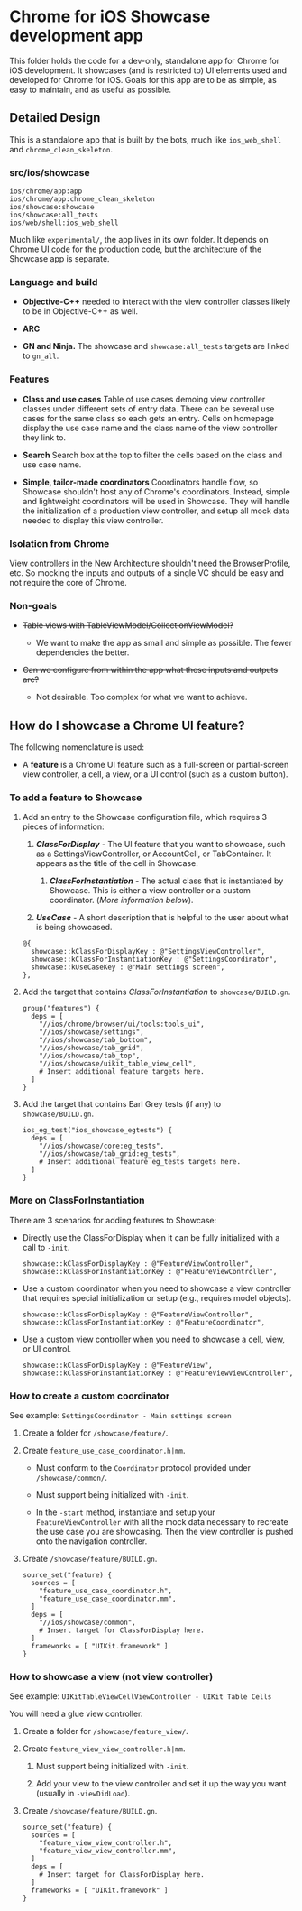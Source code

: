 # Chrome for iOS Showcase development app

This folder holds the code for a dev-only, standalone app for Chrome for iOS
development. It showcases (and is restricted to) UI elements used and developed
for Chrome for iOS.
Goals for this app are to be as simple, as easy to maintain, and as useful as
possible.

## Detailed Design

This is a standalone app that is built by the bots, much like `ios_web_shell`
and `chrome_clean_skeleton`.

### src/ios/showcase

```
ios/chrome/app:app
ios/chrome/app:chrome_clean_skeleton
ios/showcase:showcase
ios/showcase:all_tests
ios/web/shell:ios_web_shell
```

Much like `experimental/`, the app lives in its own folder. It depends on
Chrome UI code for the production code, but the architecture of the Showcase app
is separate.

### Language and build

* **Objective-C++** needed to interact with the view controller classes likely
  to be in Objective-C++ as well.

* **ARC**

* **GN and Ninja.** The showcase and `showcase:all_tests` targets are linked to
  `gn_all`.

### Features

* **Class and use cases**
Table of use cases demoing view controller classes under different sets of entry
data. There can be several use cases for the same class so each gets an entry.
Cells on homepage display the use case name and the class name of the view
controller they link to.

* **Search**
Search box at the top to filter the cells based on the class and use case name.

* **Simple, tailor-made coordinators**
Coordinators handle flow, so Showcase shouldn't host any of Chrome's
coordinators. Instead, simple and lightweight coordinators will be used in
Showcase. They will handle the initialization of a production view controller,
and setup all mock data needed to display this view controller.

### Isolation from Chrome

View controllers in the New Architecture shouldn't need the BrowserProfile, etc.
So mocking the inputs and outputs of a single VC should be easy and not require
the core of Chrome.

### Non-goals

* ~~Table views with TableViewModel/CollectionViewModel?~~
    * We want to make the app as small and simple as possible. The fewer
      dependencies the better.

* ~~Can we configure from within the app what these inputs and outputs are?~~
    * Not desirable. Too complex for what we want to achieve.

## How do I showcase a Chrome UI feature?

The following nomenclature is used:

* A **feature** is a Chrome UI feature such as a full-screen or partial-screen
  view controller, a cell, a view, or a UI control (such as a custom button).

### To add a feature to Showcase

1. Add an entry to the Showcase configuration file, which requires 3 pieces of
   information:

    1. **_ClassForDisplay_** - The UI feature that you want to showcase, such
       as a SettingsViewController, or AccountCell, or TabContainer. It appears
       as the title of the cell in Showcase.

        1. **_ClassForInstantiation_** - The actual class that is instantiated
           by Showcase. This is either a view controller or a custom
           coordinator. (*More information below*).

    2. **_UseCase_** - A short description that is helpful to the user about
       what is being showcased.

    ```
    @{
      showcase::kClassForDisplayKey : @"SettingsViewController",
      showcase::kClassForInstantiationKey : @"SettingsCoordinator",
      showcase::kUseCaseKey : @"Main settings screen",
    },
    ```

2. Add the target that contains *ClassForInstantiation* to `showcase/BUILD.gn`.

    ```
    group("features") {
      deps = [
        "//ios/chrome/browser/ui/tools:tools_ui",
        "//ios/showcase/settings",
        "//ios/showcase/tab_bottom",
        "//ios/showcase/tab_grid",
        "//ios/showcase/tab_top",
        "//ios/showcase/uikit_table_view_cell",
        # Insert additional feature targets here.
      ]
    }
    ```

3. Add the target that contains Earl Grey tests (if any) to `showcase/BUILD.gn`.

    ```
    ios_eg_test("ios_showcase_egtests") {
      deps = [
        "//ios/showcase/core:eg_tests",
        "//ios/showcase/tab_grid:eg_tests",
        # Insert additional feature eg_tests targets here.
      ]
    }
    ```

### More on ClassForInstantiation

There are 3 scenarios for adding features to Showcase:

* Directly use the ClassForDisplay when it can be fully initialized with a call
  to `-init`.

    ```
    showcase::kClassForDisplayKey : @"FeatureViewController",
    showcase::kClassForInstantiationKey : @"FeatureViewController",
    ```

* Use a custom coordinator when you need to showcase a view controller that
  requires special initialization or setup (e.g., requires model objects).

    ```
    showcase::kClassForDisplayKey : @"FeatureViewController",
    showcase::kClassForInstantiationKey : @"FeatureCoordinator",
    ```

* Use a custom view controller when you need to showcase a cell, view, or UI
  control.

    ```
    showcase::kClassForDisplayKey : @"FeatureView",
    showcase::kClassForInstantiationKey : @"FeatureViewViewController",
    ```

### How to create a custom coordinator

See example: `SettingsCoordinator - Main settings screen`

1. Create a folder for `/showcase/feature/`.

2. Create `feature_use_case_coordinator.h|mm`.

    * Must conform to the `Coordinator` protocol provided under
      `/showcase/common/`.

    * Must support being initialized with `-init`.

    * In the `-start` method, instantiate and setup your `FeatureViewController`
      with all the mock data necessary to recreate the use case you are
      showcasing. Then the view controller is pushed onto the navigation
      controller.

3. Create `/showcase/feature/BUILD.gn`.

    ```
    source_set("feature) {
      sources = [
        "feature_use_case_coordinator.h",
        "feature_use_case_coordinator.mm",
      ]
      deps = [
        "//ios/showcase/common",
        # Insert target for ClassForDisplay here.
      ]
      frameworks = [ "UIKit.framework" ]
    }
    ```

### How to showcase a view (not view controller)

See example: `UIKitTableViewCellViewController - UIKit Table Cells`

You will need a glue view controller.

1. Create a folder for `/showcase/feature_view/`.

2. Create `feature_view_view_controller.h|mm`.

    1. Must support being initialized with `-init`.

    2. Add your view to the view controller and set it up the way you want
       (usually in `-viewDidLoad`).

3. Create `/showcase/feature/BUILD.gn`.

    ```
    source_set("feature) {
      sources = [
        "feature_view_view_controller.h",
        "feature_view_view_controller.mm",
      ]
      deps = [
        # Insert target for ClassForDisplay here.
      ]
      frameworks = [ "UIKit.framework" ]
    }
    ```

